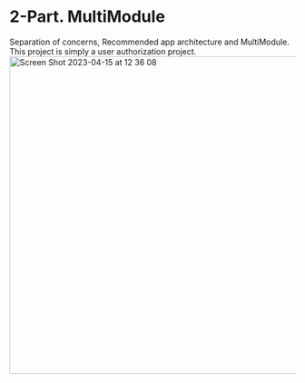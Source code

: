 # 2-Part. MultiModule
Separation of concerns, Recommended app architecture and MultiModule. This project is simply a user authorization project.
<img width="560" alt="Screen Shot 2023-04-15 at 12 36 08" src="https://user-images.githubusercontent.com/77477995/232196338-9aa09c5f-9ca1-4622-94e5-f2fd0175b97f.png">
